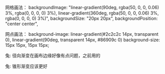网格画法：
backgroundImage:
        "linear-gradient(90deg, rgba(50, 0, 0, 0.06) 3%, rgba(0, 0, 0, 0) 3%), linear-gradient(360deg, rgba(50, 0, 0, 0.06) 3%, rgba(0, 0, 0, 0) 3%)",
      backgroundSize: "20px 20px",
      backgroundPosition: "center center",

网点画法：
background-image: linear-gradient(#2c2c2c 14px, transparent 0), linear-gradient(90deg, transparent 14px, #86909c 0)
    background-size: 15px 15px, 15px 15px;

兔:
径向渐变在画布边缘好像有点问题，之前用的

兔:
锥形渐变应该更好
